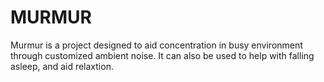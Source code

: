 # MURMUR

Murmur is a project designed to aid concentration in busy environment through customized ambient noise. It can also be used to help with falling asleep, and aid relaxtion.
